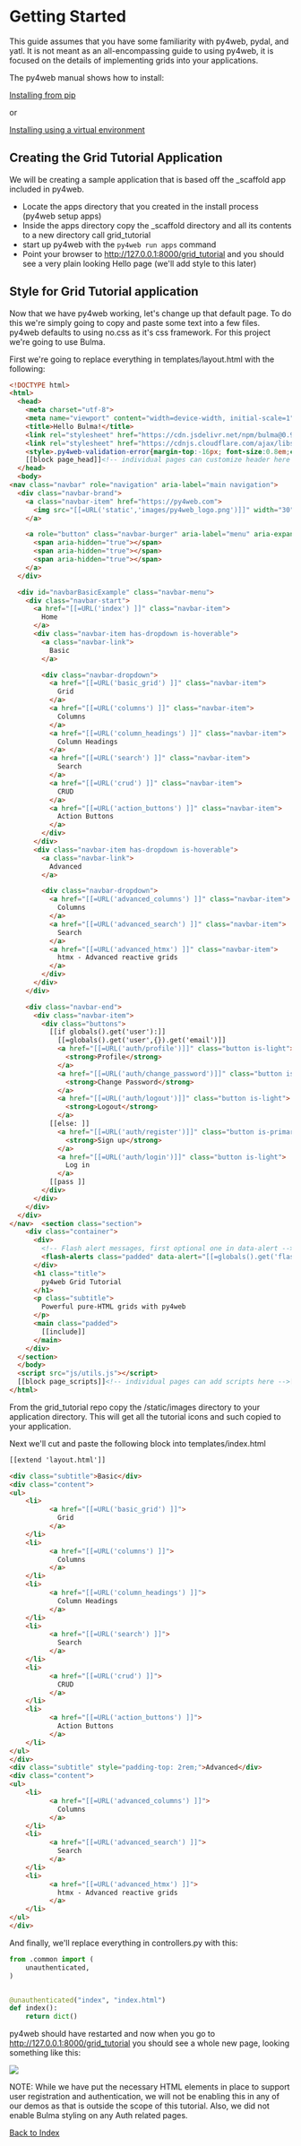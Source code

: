 # Getting Started

This guide assumes that you have some familiarity with py4web, pydal, and yatl.  It is
not meant as an all-encompassing guide to using py4web, it is focused on the details 
of implementing grids into your applications.

The py4web manual shows how to install: 

[Installing from pip](https://py4web.com/_documentation/static/en/chapter-03.html#installing-from-pip)

or 

[Installing using a virtual environment](https://py4web.com/_documentation/static/en/chapter-03.html#installing-using-a-virtual-environment)

## Creating the Grid Tutorial Application

We will be creating a sample application that is based off the _scaffold app included in py4web.

- Locate the apps directory that you created in the install process (py4web setup apps)
- Inside the apps directory copy the _scaffold directory and all its contents to a new directory call grid_tutorial
- start up py4web with the `py4web run apps` command
- Point your browser to http://127.0.0.1:8000/grid_tutorial and you should see a very plain looking Hello page (we'll add style to this later) 

## Style for Grid Tutorial application
Now that we have py4web working, let's change up that default page. To do this we're simply going to copy and 
paste some text into a few files. py4web defaults to using no.css as it's css framework. For
this project we're going to use Bulma.

First we're going to replace everything in templates/layout.html with the following:

```html
<!DOCTYPE html>
<html>
  <head>
    <meta charset="utf-8">
    <meta name="viewport" content="width=device-width, initial-scale=1">
    <title>Hello Bulma!</title>
    <link rel="stylesheet" href="https://cdn.jsdelivr.net/npm/bulma@0.9.3/css/bulma.min.css">
    <link rel="stylesheet" href="https://cdnjs.cloudflare.com/ajax/libs/font-awesome/5.14.0/css/all.min.css" integrity="sha512-1PKOgIY59xJ8Co8+NE6FZ+LOAZKjy+KY8iq0G4B3CyeY6wYHN3yt9PW0XpSriVlkMXe40PTKnXrLnZ9+fkDaog==" crossorigin="anonymous" />
    <style>.py4web-validation-error{margin-top:-16px; font-size:0.8em;color:red}</style>
    [[block page_head]]<!-- individual pages can customize header here -->[[end]]
  </head>
  <body>
<nav class="navbar" role="navigation" aria-label="main navigation">
  <div class="navbar-brand">
    <a class="navbar-item" href="https://py4web.com">
      <img src="[[=URL('static','images/py4web_logo.png')]]" width="30" height="30">
    </a>

    <a role="button" class="navbar-burger" aria-label="menu" aria-expanded="false" data-target="navbarBasicExample">
      <span aria-hidden="true"></span>
      <span aria-hidden="true"></span>
      <span aria-hidden="true"></span>
    </a>
  </div>

  <div id="navbarBasicExample" class="navbar-menu">
    <div class="navbar-start">
      <a href="[[=URL('index') ]]" class="navbar-item">
        Home
      </a>
      <div class="navbar-item has-dropdown is-hoverable">
        <a class="navbar-link">
          Basic
        </a>

        <div class="navbar-dropdown">
          <a href="[[=URL('basic_grid') ]]" class="navbar-item">
            Grid
          </a>
          <a href="[[=URL('columns') ]]" class="navbar-item">
            Columns
          </a>
          <a href="[[=URL('column_headings') ]]" class="navbar-item">
            Column Headings
          </a>
          <a href="[[=URL('search') ]]" class="navbar-item">
            Search
          </a>
          <a href="[[=URL('crud') ]]" class="navbar-item">
            CRUD
          </a>
          <a href="[[=URL('action_buttons') ]]" class="navbar-item">
            Action Buttons
          </a>
        </div>
      </div>
      <div class="navbar-item has-dropdown is-hoverable">
        <a class="navbar-link">
          Advanced
        </a>

        <div class="navbar-dropdown">
          <a href="[[=URL('advanced_columns') ]]" class="navbar-item">
            Columns
          </a>
          <a href="[[=URL('advanced_search') ]]" class="navbar-item">
            Search
          </a>
          <a href="[[=URL('advanced_htmx') ]]" class="navbar-item">
            htmx - Advanced reactive grids
          </a>
        </div>
      </div>
    </div>

    <div class="navbar-end">
      <div class="navbar-item">
        <div class="buttons">
          [[if globals().get('user'):]]
            [[=globals().get('user',{}).get('email')]]
            <a href="[[=URL('auth/profile')]]" class="button is-light">
              <strong>Profile</strong>
            </a>
            <a href="[[=URL('auth/change_password')]]" class="button is-light">
              <strong>Change Password</strong>
            </a>
            <a href="[[=URL('auth/logout')]]" class="button is-light">
              <strong>Logout</strong>
            </a>
          [[else: ]]
            <a href="[[=URL('auth/register')]]" class="button is-primary">
              <strong>Sign up</strong>
            </a>
            <a href="[[=URL('auth/login')]]" class="button is-light">
              Log in
            </a>
          [[pass ]]
        </div>
      </div>
    </div>
  </div>
</nav>  <section class="section">
    <div class="container">
      <div>
        <!-- Flash alert messages, first optional one in data-alert -->
        <flash-alerts class="padded" data-alert="[[=globals().get('flash','')]]"></flash-alerts>
      </div>
      <h1 class="title">
        py4web Grid Tutorial
      </h1>
      <p class="subtitle">
        Powerful pure-HTML grids with py4web
      </p>
      <main class="padded">
        [[include]]
      </main>
    </div>
  </section>
  </body>
  <script src="js/utils.js"></script>
  [[block page_scripts]]<!-- individual pages can add scripts here -->[[end]]
</html>
```

From the grid_tutorial repo copy the /static/images directory to your application directory. This
will get all the tutorial icons and such copied to your application.

Next we'll cut and paste the following block into templates/index.html
```html
[[extend 'layout.html']]

<div class="subtitle">Basic</div>
<div class="content">
<ul>
    <li>
          <a href="[[=URL('basic_grid') ]]">
            Grid
          </a>
    </li>
    <li>
          <a href="[[=URL('columns') ]]">
            Columns
          </a>
    </li>
    <li>
          <a href="[[=URL('column_headings') ]]">
            Column Headings
          </a>
    </li>
    <li>
          <a href="[[=URL('search') ]]">
            Search
          </a>
    </li>
    <li>
          <a href="[[=URL('crud') ]]">
            CRUD
          </a>
    </li>
    <li>
          <a href="[[=URL('action_buttons') ]]">
            Action Buttons
          </a>
    </li>
</ul>
</div>
<div class="subtitle" style="padding-top: 2rem;">Advanced</div>
<div class="content">
<ul>
    <li>
          <a href="[[=URL('advanced_columns') ]]">
            Columns
          </a>
    </li>
    <li>
          <a href="[[=URL('advanced_search') ]]">
            Search
          </a>
    </li>
    <li>
          <a href="[[=URL('advanced_htmx') ]]">
            htmx - Advanced reactive grids
          </a>
    </li>
</ul>
</div>
```

And finally, we'll replace everything in controllers.py with this:

```python
from .common import (
    unauthenticated,
)


@unauthenticated("index", "index.html")
def index():
    return dict()
```

py4web should have restarted and now when you go to http://127.0.0.1:8000/grid_tutorial you
should see a whole new page, looking something like this:

![](../static/images/grid_tutorial_start.png)

NOTE: While we have put the necessary HTML elements in place to support user registration and authentication, we will not be enabling this in any of our demos as that is outside the scope of this tutorial.  Also, we did not enable Bulma styling on any Auth related pages.

[Back to Index](../README.md)